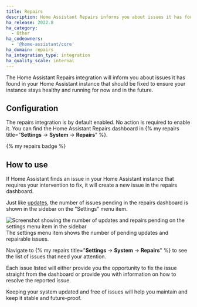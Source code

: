 ```yaml
---
title: Repairs
description: Home Assistant Repairs informs you about issues it has found in your Home Assistant installation.
ha_release: 2022.8
ha_category:
  - Other
ha_codeowners:
  - '@home-assistant/core'
ha_domain: repairs
ha_integration_type: integration
ha_quality_scale: internal
---
```


The Home Assistant Repairs integration will inform you about issues it has found
in your Home Assistant instance that should be fixed to ensure your instance
stays healthy and running for now and in the future.

## Configuration

The repairs integration is by default enabled. No action is required to
enable it. You can find the Home Assistant Repairs dashboard in 
{% my repairs title="**Settings** -> **System** -> **Repairs**" %}.

{% my repairs badge %}

## How to use

If Home Assistant finds an issue in your Home Assistant instance that
requires your intervention to fix, it will create a new issue in the repairs
dashboard.

Just like [updates](/integrations/update/), the number of issues pending
in the repairs dashboard is shown in the sidebar on the "Settings" menu item.

<p class='img'>
<img class="no-shadow" src='/images/integrations/repairs/number-of-repairs.png' alt='Screenshot showing the number of updates and repairs pending on the settings menu item in the sidebar'>
The settings menu item shows the number of pending updates and repairable issues.
</p>

Navigate to {% my repairs title="**Settings** -> **System** -> **Repairs**" %}
to see the list of issues that need your attention.

Each issue listed will either provide you the opportunity to fix the issue
straight from the dashboard or provide you with information on how to resolve
the reported issue.

Keeping your system updated and free of issues will help you maintain and keep
it stable and future-proof.
